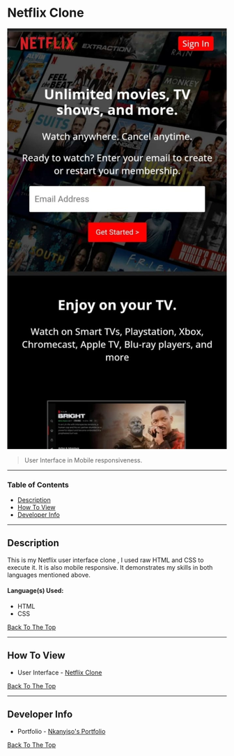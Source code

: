 # Netflix Clone

![Project Image](./assets/netflix-r-image.png)

> User Interface in Mobile responsiveness.

---

### Table of Contents

- [Description](#description)
- [How To View](#how-to-view)
- [Developer Info](#developer-info)

---

## Description

This is my Netflix user interface clone , I used raw HTML and CSS to execute it. It is also mobile responsive. It demonstrates my skills in both languages mentioned above.

#### Language(s) Used:

- HTML
- CSS

[Back To The Top](#netflix-clone)

---

## How To View

- User Interface - [Netflix Clone](https://nkah-netflix-landing-page.netlify.app/)

[Back To The Top](#netflix-clone)

---

## Developer Info

- Portfolio - [Nkanyiso's Portfolio](https://nkanyiso-portfolio.netlify.app/)

[Back To The Top](#netflix-clone)